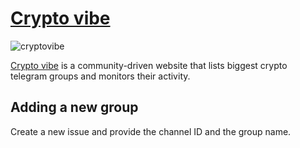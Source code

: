 # [Crypto vibe](https://cryptovibe.io/)

![cryptovibe](https://user-images.githubusercontent.com/32852887/36046760-5038e2a4-0dda-11e8-9a63-e85189fb3722.gif "CryptoVibe")      

[Crypto vibe](https://cryptovibe.io/) is a community-driven website that lists biggest crypto telegram groups and monitors their activity. 

## Adding a new group
Create a new issue and provide the channel ID and the group name.
